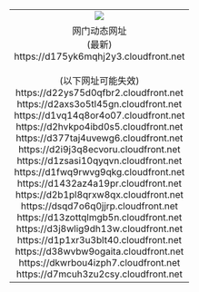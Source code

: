 ﻿<table>
  <tr></tr>
  <tr><td colspan=2 align=center><img src="https://d175yk6mqhj2y3.cloudfront.net/Up/oGate.jpg" /></td></tr>
  <tr><td colspan=2 align=center>网门动态网址<br/>(最新)
<br>https://d175yk6mqhj2y3.cloudfront.net
<br/><br/>(以下网址可能失效)
<br>https://d22ys75d0qfbr2.cloudfront.net
<br>https://d2axs3o5tl45gn.cloudfront.net
<br>https://d1vq14q8or4o07.cloudfront.net
<br>https://d2hvkpo4ibd0s5.cloudfront.net
<br>https://d377taj4uvewg6.cloudfront.net
<br>https://d2i9j3q8ecvoru.cloudfront.net
<br>https://d1zsasi10qyqvn.cloudfront.net
<br>https://d1fwq9rwvg9qkg.cloudfront.net
<br>https://d1432az4a19pr.cloudfront.net
<br>https://d2b1pl8qrxw8qx.cloudfront.net
<br>https://dsqd7o6q0jjrp.cloudfront.net
<br>https://d13zottqlmgb5n.cloudfront.net
<br>https://d3j8wlig9dh13w.cloudfront.net
<br>https://d1p1xr3u3blt40.cloudfront.net
<br>https://d38wvbw9ogaita.cloudfront.net
<br>https://dkwrbou4izph7.cloudfront.net
<br>https://d7mcuh3zu2csy.cloudfront.net
    </td>
  </tr>
</table>
